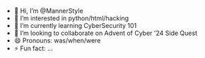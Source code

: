 - 👋 Hi, I’m @MannerStyle
- 👀 I’m interested in python/html/hacking
- 🌱 I’m currently learning CyberSecurity 101
- 💞️ I’m looking to collaborate on Advent of Cyber '24 Side Quest
- 😄 Pronouns: was/when/were
- ⚡ Fun fact: ...

<!---
MannerStyle/MannerStyle is a ✨ special ✨ repository because its `README.md` (this file) appears on your GitHub profile.
You can click the Preview link to take a look at your changes.
--->
